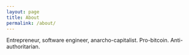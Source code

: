 ```yaml
---
layout: page
title: About
permalink: /about/
---
```


Entrepreneur, software engineer, anarcho-capitalist. Pro-bitcoin. Anti-authoritarian.
